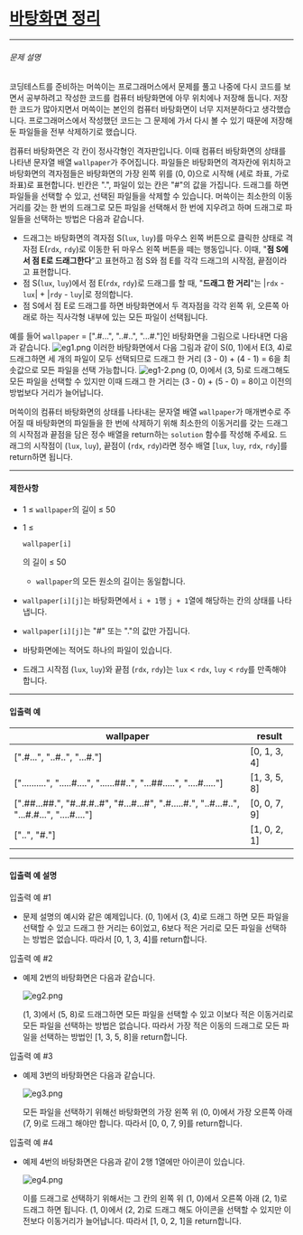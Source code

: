 # [바탕화면 정리](https://school.programmers.co.kr/learn/courses/30/lessons/161990?language=javascript)

------



###### 문제 설명

코딩테스트를 준비하는 머쓱이는 프로그래머스에서 문제를 풀고 나중에 다시 코드를 보면서 공부하려고 작성한 코드를 컴퓨터 바탕화면에 아무 위치에나 저장해 둡니다. 저장한 코드가 많아지면서 머쓱이는 본인의 컴퓨터 바탕화면이 너무 지저분하다고 생각했습니다. 프로그래머스에서 작성했던 코드는 그 문제에 가서 다시 볼 수 있기 때문에 저장해 둔 파일들을 전부 삭제하기로 했습니다.

컴퓨터 바탕화면은 각 칸이 정사각형인 격자판입니다. 이때 컴퓨터 바탕화면의 상태를 나타낸 문자열 배열 `wallpaper`가 주어집니다. 파일들은 바탕화면의 격자칸에 위치하고 바탕화면의 격자점들은 바탕화면의 가장 왼쪽 위를 (0, 0)으로 시작해 (세로 좌표, 가로 좌표)로 표현합니다. 빈칸은 ".", 파일이 있는 칸은 "#"의 값을 가집니다. 드래그를 하면 파일들을 선택할 수 있고, 선택된 파일들을 삭제할 수 있습니다. 머쓱이는 최소한의 이동거리를 갖는 한 번의 드래그로 모든 파일을 선택해서 한 번에 지우려고 하며 드래그로 파일들을 선택하는 방법은 다음과 같습니다.

- 드래그는 바탕화면의 격자점 S(`lux`, `luy`)를 마우스 왼쪽 버튼으로 클릭한 상태로 격자점 E(`rdx`, `rdy`)로 이동한 뒤 마우스 왼쪽 버튼을 떼는 행동입니다. 이때, "**점 S에서 점 E로 드래그한다**"고 표현하고 점 S와 점 E를 각각 드래그의 시작점, 끝점이라고 표현합니다.
- 점 S(`lux`, `luy`)에서 점 E(`rdx`, `rdy`)로 드래그를 할 때, "**드래그 한 거리**"는 |`rdx` - `lux`| + |`rdy` - `luy`|로 정의합니다.
- 점 S에서 점 E로 드래그를 하면 바탕화면에서 두 격자점을 각각 왼쪽 위, 오른쪽 아래로 하는 직사각형 내부에 있는 모든 파일이 선택됩니다.

예를 들어 `wallpaper` = [".#...", "..#..", "...#."]인 바탕화면을 그림으로 나타내면 다음과 같습니다.
![eg1.png](https://grepp-programmers.s3.ap-northeast-2.amazonaws.com/files/production/ec8b3f44-17e9-4044-8117-fad0f1f4402f/eg1.png)
이러한 바탕화면에서 다음 그림과 같이 S(0, 1)에서 E(3, 4)로 드래그하면 세 개의 파일이 모두 선택되므로 드래그 한 거리 (3 - 0) + (4 - 1) = 6을 최솟값으로 모든 파일을 선택 가능합니다.
![eg1-2.png](https://grepp-programmers.s3.ap-northeast-2.amazonaws.com/files/production/e69e8776-4e56-4abb-b2a7-3dc695620ef4/eg1-2.png)
(0, 0)에서 (3, 5)로 드래그해도 모든 파일을 선택할 수 있지만 이때 드래그 한 거리는 (3 - 0) + (5 - 0) = 8이고 이전의 방법보다 거리가 늘어납니다.

머쓱이의 컴퓨터 바탕화면의 상태를 나타내는 문자열 배열 `wallpaper`가 매개변수로 주어질 때 바탕화면의 파일들을 한 번에 삭제하기 위해 최소한의 이동거리를 갖는 드래그의 시작점과 끝점을 담은 정수 배열을 return하는 `solution` 함수를 작성해 주세요. 드래그의 시작점이 (`lux`, `luy`), 끝점이 (`rdx`, `rdy`)라면 정수 배열 [`lux`, `luy`, `rdx`, `rdy`]를 return하면 됩니다.

------

#### 제한사항

- 1 ≤ `wallpaper`의 길이 ≤ 50

- 1 ≤

   

  ```
  wallpaper[i]
  ```

  의 길이 ≤ 50

  - `wallpaper`의 모든 원소의 길이는 동일합니다.

- `wallpaper[i][j]`는 바탕화면에서 `i + 1`행 `j + 1`열에 해당하는 칸의 상태를 나타냅니다.

- `wallpaper[i][j]`는 "#" 또는 "."의 값만 가집니다.

- 바탕화면에는 적어도 하나의 파일이 있습니다.

- 드래그 시작점 (`lux`, `luy`)와 끝점 (`rdx`, `rdy`)는 `lux` < `rdx`, `luy` < `rdy`를 만족해야 합니다.

------

#### 입출력 예

| wallpaper                                                    | result       |
| ------------------------------------------------------------ | ------------ |
| [".#...", "..#..", "...#."]                                  | [0, 1, 3, 4] |
| ["..........", ".....#....", "......##..", "...##.....", "....#....."] | [1, 3, 5, 8] |
| [".##...##.", "#..#.#..#", "#...#...#", ".#.....#.", "..#...#..", "...#.#...", "....#...."] | [0, 0, 7, 9] |
| ["..", "#."]                                                 | [1, 0, 2, 1] |

------

#### 입출력 예 설명

입출력 예 #1

- 문제 설명의 예시와 같은 예제입니다. (0, 1)에서 (3, 4)로 드래그 하면 모든 파일을 선택할 수 있고 드래그 한 거리는 6이었고, 6보다 적은 거리로 모든 파일을 선택하는 방법은 없습니다. 따라서 [0, 1, 3, 4]를 return합니다.

입출력 예 #2

- 예제 2번의 바탕화면은 다음과 같습니다.

  ![eg2.png](https://grepp-programmers.s3.ap-northeast-2.amazonaws.com/files/production/8bf4e2ba-1700-4231-a6ed-c18455919928/eg2.png)

  (1, 3)에서 (5, 8)로 드래그하면 모든 파일을 선택할 수 있고 이보다 적은 이동거리로 모든 파일을 선택하는 방법은 없습니다. 따라서 가장 적은 이동의 드래그로 모든 파일을 선택하는 방법인 [1, 3, 5, 8]을 return합니다.

입출력 예 #3

- 예제 3번의 바탕화면은 다음과 같습니다.

  ![eg3.png](https://grepp-programmers.s3.ap-northeast-2.amazonaws.com/files/production/7cc308f7-b8d7-482e-9e06-18bc1133aea0/eg3.png)

  모든 파일을 선택하기 위해선 바탕화면의 가장 왼쪽 위 (0, 0)에서 가장 오른쪽 아래 (7, 9)로 드래그 해야만 합니다. 따라서 [0, 0, 7, 9]를 return합니다.

입출력 예 #4

- 예제 4번의 바탕화면은 다음과 같이 2행 1열에만 아이콘이 있습니다.

  ![eg4.png](https://grepp-programmers.s3.ap-northeast-2.amazonaws.com/files/production/5f726562-04dd-4056-8dd7-e58d1519f6ec/eg4.png)

  이를 드래그로 선택하기 위해서는 그 칸의 왼쪽 위 (1, 0)에서 오른쪽 아래 (2, 1)로 드래그 하면 됩니다. (1, 0)에서 (2, 2)로 드래그 해도 아이콘을 선택할 수 있지만 이전보다 이동거리가 늘어납니다. 따라서 [1, 0, 2, 1]을 return합니다.
